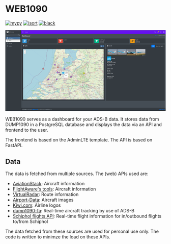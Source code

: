 # WEB1090

[![mypy](https://github.com/evroon/web1090/actions/workflows/mypy.yaml/badge.svg)](https://github.com/evroon/web1090/actions/workflows/mypy.yaml)
[![isort](https://github.com/evroon/web1090/actions/workflows/isort.yaml/badge.svg)](https://github.com/evroon/web1090/actions/workflows/isort.yaml)
[![black](https://github.com/evroon/web1090/actions/workflows/black.yaml/badge.svg)](https://github.com/evroon/web1090/actions/workflows/black.yaml)

![](etc/web1090.png)

WEB1090 serves as a dashboard for your ADS-B data. It stores data from DUMP1090 in a PostgreSQL database and displays the data via an API and frontend to the user.

The frontend is based on the AdminLTE template. The API is based on FastAPI.

## Data
The data is fetched from multiple sources. The (web) APIs used are:
* [AviationStack](https://aviationstack.com/documentation): Aircraft information
* [FlightAware's tools](https://github.com/flightaware/dump1090/tree/master/tools): Aircraft information
* [VirtualRadar](https://www.virtualradarserver.co.uk/FlightRoutes.aspx): Route information
* [Airport-Data](https://www.airport-data.com): Aircraft images
* [Kiwi.com](https://images.kiwi.com): Airline logos
* [dump1090-fa](https://github.com/adsbxchange/dump1090-fa): Real-time aircraft tracking by use of ADS-B
* [Schiphol flights API](https://developer.schiphol.nl/apis/flight-api/): Real-time flight information for in/outbound flights to/from Schiphol

The data fetched from these sources are used for personal use only.
The code is written to minimze the load on these APIs.
